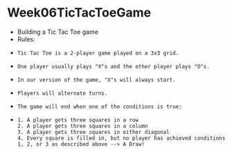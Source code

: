 ﻿# Week06TicTacToeGame

 - Building a Tic Tac Toe game
 - Rules:
 -     Tic Tac Toe is a 2-player game played on a 3x3 grid.
 -     One player usually plays "X"s and the other player plays "O"s.
 -     In our version of the game, "X"s will always start.
 -     Players will alternate turns.
 -     The game will end when one of the conditions is true:
 -     1. A player gets three squares in a row
       2. A player gets three squares in a column
       3. A player gets three squares in either diagonal
       4. Every square is filled in, but no player has achieved conditions 1, 2, or 3 as described above --> A Draw!

